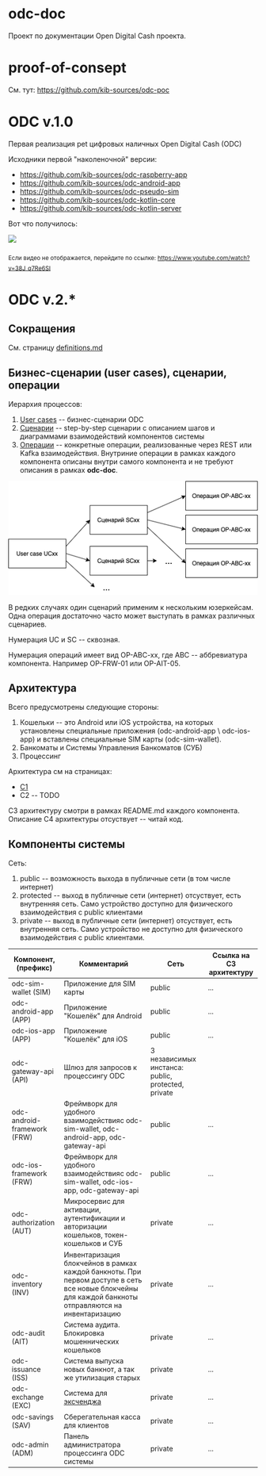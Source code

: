 # odc-doc

Проект по документации Open Digital Cash проекта. 

# proof-of-consept

См. тут: https://github.com/kib-sources/odc-poc

# ODC v.1.0

Первая реализация pet цифровых наличных Open Digital Cash (ODC)

Исходники первой "наколеночной" версии:
* https://github.com/kib-sources/odc-raspberry-app
* https://github.com/kib-sources/odc-android-app
* https://github.com/kib-sources/odc-pseudo-sim
* https://github.com/kib-sources/odc-kotlin-core
* https://github.com/kib-sources/odc-kotlin-server

Вот что получилось:

[![](https://img.youtube.com/vi/38J_q7Re6SI/0.jpg)](https://www.youtube.com/watch?v=38J_q7Re6SI)

<sub> Если видео не отображается, перейдите по ссылке: https://www.youtube.com/watch?v=38J_q7Re6SI </sub>


# ODC v.2.*

## Сокращения

См. страницу [definitions.md](definitions.md)

## Бизнес-сценарии (user cases), сценарии, операции

Иерархия процессов:
1. [User cases](user_cases/README.md) -- бизнес-сценарии ODC
2. [Сценарии](scenarios/README.md) -- step-by-step сценарии 
с описанием шагов и диаграммами взаимодействий компонентов системы
3. [Операции](operations/README.md) -- конкретные операции,
реализованные через REST или Kafka взаимодействия.
Внутриние операции в рамках каждого компонента описаны внутри самого компонента
и не требуют описания в рамках **odc-doc**.

![](diagrams/uc_sc_op.png)

В редких случаях один сценарий применим к нескольким юзеркейсам.
Одна операция достаточно часто может выступать в рамках различных 
сценариев.

Нумерация UC и SC -- сквозная.

Нумерация операций имеет вид OP-ABC-xx, где ABC 
-- аббревиатура компонента. Например OP-FRW-01 или OP-AIT-05.


## Архитектура

Всего предусмотрены следующие стороны:
1. Кошельки -- это Android или iOS устройства,
на которых установлены специальные приложения 
(odc-android-app \ odc-ios-app)
и вставлены специальные SIM карты 
(odc-sim-wallet).
2. Банкоматы и Системы Управления Банкоматов (СУБ)
3. Процессинг

Архитектура см на страницах:
* [C1](arch/C1.md)
* C2 -- TODO

C3 архитектуру смотри в рамках README.md каждого компонента.
Описание С4 архитектуры отсуствует -- читай код. 

## Компоненты системы

Сеть:
1. public -- возможность выхода в публичные сети (в том числе интернет)
2. protected -- выход в публичные сети (интернет) отсуствует, есть внутренняя
сеть. Само устройство доступно для физического взаимодействия с public клиентами
3. private -- выход в публичные сети (интернет) отсуствует, есть внутренняя
сеть. Само устройство не доступно для физического взаимодействия с public клиентами.


| Компонент, (префикс) | Комментарий | Сеть | Ссылка на C3 архитектуру |
| -------- | ---------- | ----------- | ---------- |
| odc-sim-wallet (SIM) | Приложение для SIM карты | public | ...|
| odc-android-app (APP)| Приложение "Кошелёк" для Android | public | ... |
| odc-ios-app (APP)| Приложение "Кошелёк" для iOS | public | ... |
| odc-gateway-api (API)| Шлюз для запросов к процессингу ODC | 3 независимых инстанса: public, protected, private|
| odc-android-framework (FRW) | Фреймворк для удобного взаимодействияс odc-sim-wallet, odc-android-app, odc-gateway-api| public | ... | 
| odc-ios-framework (FRW)| Фреймворк для удобного взаимодействияс odc-sim-wallet, odc-ios-app, odc-gateway-api| public | ...
| odc-authorization (AUT)| Микросервис для активации, аутентификации и авторизации кошельков, токен-кошельков и СУБ | private | ... |
| odc-inventory (INV) | Инвентаризация блокчейнов в рамках каждой банкноты. При первом доступе в сеть все новые блокчейны для каждой банкноты отправляются на инвентаризацию | private | ... |
| odc-audit (AIT)| Система аудита. Блокировка мошеннических кошельков | private|  ... |
| odc-issuance (ISS) | Система выпуска новых банкнот, а так же утилизация старых | private | ... |
| odc-exchange (EXC)| Система для [эксченджа](user_cases/uc16.md) | private | ...
| odc-savings (SAV) | Сберегательная касса для клиентов | private | ... |
| odc-admin (ADM) | Панель администратора процессинга ODC системы | private | ... | 
